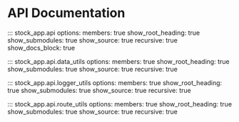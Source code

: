 # API Documentation

::: stock_app.api
    options:
      members: true
      show_root_heading: true
      show_submodules: true
      show_source: true 
      recursive: true
      show_docs_block: true

::: stock_app.api.data_utils
    options:
      members: true
      show_root_heading: true
      show_submodules: true
      show_source: true 
      recursive: true

::: stock_app.api.logger_utils
    options:
      members: true
      show_root_heading: true
      show_submodules: true
      show_source: true 
      recursive: true

::: stock_app.api.route_utils
    options:
      members: true
      show_root_heading: true
      show_submodules: true
      show_source: true 
      recursive: true